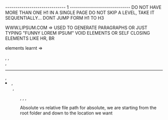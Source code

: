------------------------------ 1 ------------------------------
DO NOT HAVE MORE THAN ONE H1 IN A SINGLE PAGE
DO NOT SKIP A LEVEL, TAKE IT SEQUENTIALLY... DONT JUMP FORM H1 TO H3

WWW.LIPSUM.COM => USED TO GENERATE PARAGRAPHS OR JUST TYPING "FUNNY LOREM IPSUM"
VOID ELEMENTS OR SELF CLOSING ELEMENTS LIKE HR, BR

elements learnt => <p>, <h>,<br/>,<hr/>, <li>, <ol>, <ul>, <anchor tag>, <a herf>
<a draggable = true>, <img>

Absolute vs relative file path
for absolute, we are starting from the root folder and down to the location we want
